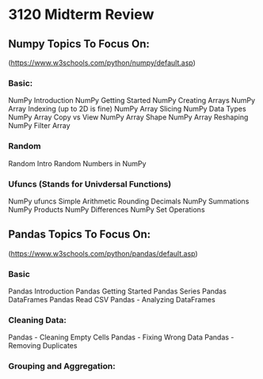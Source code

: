 # 3120 Midterm Review

## Numpy Topics To Focus On:
(https://www.w3schools.com/python/numpy/default.asp)

### Basic:
NumPy Introduction
NumPy Getting Started
NumPy Creating Arrays
NumPy Array Indexing (up to 2D is fine)
NumPy Array Slicing
NumPy Data Types
NumPy Array Copy vs View
NumPy Array Shape
NumPy Array Reshaping
NumPy Filter Array

### Random
Random Intro
Random Numbers in NumPy

### Ufuncs (Stands for Univdersal Functions)
NumPy ufuncs
Simple Arithmetic
Rounding Decimals
NumPy Summations
NumPy Products
NumPy Differences
NumPy Set Operations


## Pandas Topics To Focus On:
(https://www.w3schools.com/python/pandas/default.asp)

### Basic
Pandas Introduction
Pandas Getting Started
Pandas Series
Pandas DataFrames
Pandas Read CSV
Pandas - Analyzing DataFrames

### Cleaning Data:
Pandas - Cleaning Empty Cells
Pandas - Fixing Wrong Data
Pandas - Removing Duplicates

### Grouping and Aggregation:
